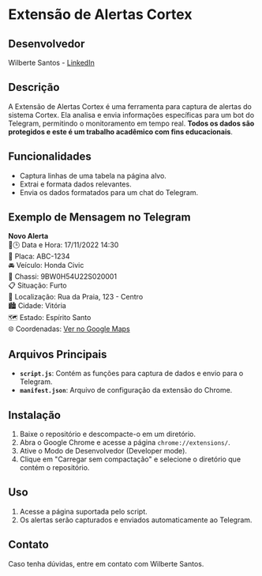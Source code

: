 # Extensão de Alertas Cortex

## Desenvolvedor
Wilberte Santos - [LinkedIn](https://www.linkedin.com/in/wilberte-leite-dos-santos-49061493/)

## Descrição
A Extensão de Alertas Cortex é uma ferramenta para captura de alertas do sistema Cortex. Ela analisa e envia informações específicas para um bot do Telegram, permitindo o monitoramento em tempo real. **Todos os dados são protegidos e este é um trabalho acadêmico com fins educacionais**.

## Funcionalidades
- Captura linhas de uma tabela na página alvo.
- Extrai e formata dados relevantes.
- Envia os dados formatados para um chat do Telegram.

## Exemplo de Mensagem no Telegram
**Novo Alerta**<br>
🚨🕒 Data e Hora: 17/11/2022 14:30<br>
🚗 Placa: ABC-1234<br>
🚘 Veículo: Honda Civic<br>
🔎 Chassi: 9BW0H54U22S020001<br>
📋 Situação: Furto<br>
📍 Localização: Rua da Praia, 123 - Centro<br>
🏙️ Cidade: Vitória<br>🗺️ Estado: Espírito Santo<br>
🌐 Coordenadas: [Ver no Google Maps](https://www.google.com/maps/@-20.320567,-40.2921897,15z)

## Arquivos Principais
- **`script.js`**: Contém as funções para captura de dados e envio para o Telegram.
- **`manifest.json`**: Arquivo de configuração da extensão do Chrome.

## Instalação
1. Baixe o repositório e descompacte-o em um diretório.
2. Abra o Google Chrome e acesse a página `chrome://extensions/`.
3. Ative o Modo de Desenvolvedor (Developer mode).
4. Clique em "Carregar sem compactação" e selecione o diretório que contém o repositório.

## Uso
1. Acesse a página suportada pelo script.
2. Os alertas serão capturados e enviados automaticamente ao Telegram.

## Contato
Caso tenha dúvidas, entre em contato com Wilberte Santos.

